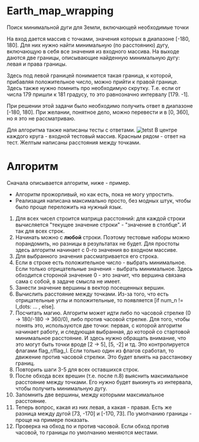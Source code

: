 # Earth_map_wrapping
Поиск минимальной дуги для Земли, включающей необходимые точки

На вход дается массив с точками, значения которых в диапазоне [-180, 180].
Для них нужно найти минимальную (по расстоянию) дугу, включающую в себя все значения из входного массива.
На выходе даются две границы, описывающие найденную минимальную дугу: левая и права границы.

Здесь под левой границей понимается такая граница, к которой, прибавляя положительное число, можно прийти к правой границе.
Здесь также нужно помнить про необходимую скрутку. Т.е. если от числа 179 пришли к 181 градусу, то это равнозначно интервалу [179. -1].

При решении этой задачи было необходимо получить ответ в диапазоне [-180, 180]. При желании, понятное дело, можно перевести и в [0, 360], но я это не рассматриваю.

Для алгоритма также написаны тесты с ответами.
![tetst](https://github.com/user-attachments/assets/00d51009-6f0f-4b76-a1be-553ea2eb51aa)
В центре каждого круга - входной тестовый массив. Красным рядом - ответ на тест. Желтым написаны расстояния между точками.

# Алгоритм
Сначала описывается алгоритм, ниже - пример.
- Алгоритм прожорливый, но как есть, пока не могу упростить.
- Реализация написана максимально просто, без модных штук, чтобы было проще переложить на нужный язык.

1. Для всех чисел строится матрица расстояний: для каждой строки вычисляется "текущее значение строки" - "значение в столбце". И так для всех строк.
2. Начинать можно с __любой__ строки. Поэтому тестовые наборы можно порандомить, но разницы в результатах не будет. Для простоты здесь алгоритм начинает с 0-го значения во входном массиве.
3. Для выбранного значения рассматривается его строка.
4. Если в строке есть положительное число - выбрать минимальное. Если только отрицательные значения - выбрать минимальное. Здесь обходится стороной значение 0 - это значит, что вершина связана сама с собой, в задаче смысла не имеет.
5. Занести значение вершины в вектор посещенных вершин.
6. Вычислить расстояние между точками. Из-за того, что есть отрицательные углы и положительные, то появляется [if num_n != l_dots: ... , else].
7. Посчитать магию. Алгоритм может идти либо по часовой стрелке (0 -> 180/-180 -> 360/0), либо против часовой стрелке. Для того, чтобы понять это, используются две точки: первая, с которой алгоритм начинает работу, и следующая выбранная, до которой со стартовой минимальное расстояние. И здесь нужно обращать внимание, что это могут быть точки вроде [2 -> 5], [5, -2] и тд. Это контролируется флагами flag_r/flag_l. Если только один из флагов сработал, то движение против часовой стрелки. Это будет влиять на расстановку границ.
8. Повторить шаги 3-5 для всех оставшихся строк.
9. После обхода всех врешин (т.е. после п.8) выяснить максимальное расстояние между точками. Его нужно будет выкинуть из интервала, чтобы получить минимальную дугу.
10. Запомнить две вершины, между которыми максимальное расстояние.
11. Теперь вопрос, какая из них левая, а какая - правая. Есть же разница между дугой [73, -170] и [-170, 73]. По умолчанию границы - проще на примере показать.
12. Проверка на обход по и против часовой. Если обход против часовой, то границы по умолчанию меняются местами.
